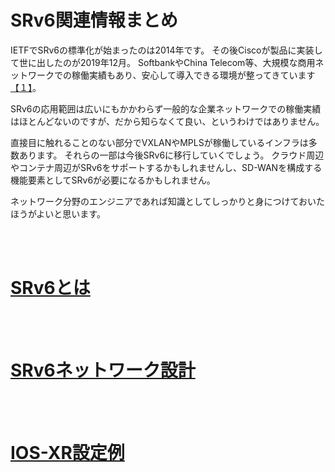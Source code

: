 # SRv6関連情報まとめ

IETFでSRv6の標準化が始まったのは2014年です。
その後Ciscoが製品に実装して世に出したのが2019年12月。
SoftbankやChina Telecom等、大規模な商用ネットワークでの稼働実績もあり、安心して導入できる環境が整ってきています[【１】][draft-matsushima-spring-srv6-deployment-status-15.txt]。

[draft-matsushima-spring-srv6-deployment-status-15.txt]: https://www.ietf.org/archive/id/draft-matsushima-spring-srv6-deployment-status-15.txt

SRv6の応用範囲は広いにもかかわらず一般的な企業ネットワークでの稼働実績はほとんどないのですが、だから知らなくて良い、というわけではありません。

直接目に触れることのない部分でVXLANやMPLSが稼働しているインフラは多数あります。
それらの一部は今後SRv6に移行していくでしょう。
クラウド周辺やコンテナ周辺がSRv6をサポートするかもしれませんし、SD-WANを構成する機能要素としてSRv6が必要になるかもしれません。

ネットワーク分野のエンジニアであれば知識としてしっかりと身につけておいたほうがよいと思います。

<!--
CiscoのSRv6のFCS(First Customer Shipping)は2019年12月です。
LinuxがSRv6をサポートしているので、LinuxベースのNFVは今後増えてきます。
    - Snort
    - SERA iptables
    - nftables
    - pyroute2
    - netfilter
    - FD.io VPP

Classifier
    - ENEA https://www.enea.com/solutions/dpi-traffic-intelligence/
        組み込み用

速度
    - Cisco Nexusは400GをラインレートでSRv6中継できる

チップベンダー
    - Barefoot Networks 2019年にIntelに買収された
    - Broadcom

NIC
    - Mellanox
    - Intel

NFV Partner
    - TRENDMICRO
    - ENEA
-->

<br><br>

# [SRv6とは](doc/README.md)

<br><br>

# [SRv6ネットワーク設計](design/README.md)

<br><br>

# [IOS-XR設定例](iosxr_config/README.md)

<!--
広域のSRv6で活用場面はないか？

各拠点にインターネット回線を引き込んでSRv6を構成すると、
SRv6 --- (インターネット) --- SRv6
という構成ができる。

このとき何かいいことできないかな？
ロケータにグローバルIPv6を使うと、インターネットのどこからでもSID目掛けて通信できるわけで、この特性を使って何かできないかしら？
クラウド側にロケータが配置されたとして、何かできないかしら？

-->
